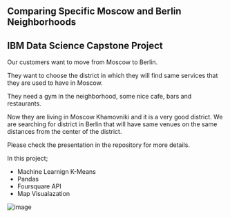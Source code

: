 ## Comparing Specific Moscow and Berlin Neighborhoods
## IBM Data Science Capstone Project
Our customers want to move from Moscow to Berlin.

They want to choose the district in which they will find same services that they are used to have in Moscow.

They need a gym in the neighborhood, some nice cafe, bars and restaurants.

Now they are living in Moscow Khamovniki and it is a very good district. We are searching for district in Berlin that will have same venues on the same distances from the center of the district.

Please check the presentation in the repository for more details.

In this project;
* Machine Learnign K-Means 
* Pandas 
* Foursquare API
* Map Visualazation 

![image](destinations-moscow-banner.jpg)

